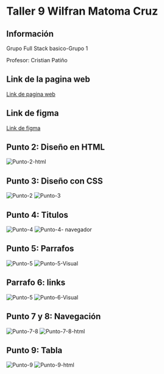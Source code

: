 <h1>Taller 9 Wilfran Matoma Cruz</h1>
<h2>Información</h2>
<p>Grupo Full Stack basico-Grupo 1</p>
<p>Profesor: Cristian Patiño</p>

<h2>Link de la pagina web</h2> 
<a href="https://wilfran900420.github.io/taller-9-full-stack/"> Link de pagina web </a>


<h2>Link de figma</h2>  

<a href="https://www.figma.com/file/h3JTbaHWwvWJzxiEmMH9JL/Wilfran-Matoma-Cruz?type=design&node-id=0%3A1&mode=design&t=aTPSPNassyJDBq5D-1"> Link de figma </a>

<h2>Punto 2: Diseño en HTML</h2> 
<img src= "./public/images/Punto-2-html.png" 
alt= "Punto-2-html">

<h2>Punto 3: Diseño con CSS</h2>  
<img src= "./public/images/Punto-2.png" 
alt= "Punto-2">
<img src="./public/images/Punto-3.png"      
alt= "Punto-3">

<h2>Punto 4: Titulos</h2>
<img src="./public/images/Punto-4.png"      
alt= "Punto-4">
<img src="./public/images/Punto-4-navegador.png"      
alt= "Punto-4- navegador">

<h2>Punto 5: Parrafos</h2>  
<img src="./public/images/Punto-5.png"      
alt= "Punto-5">
<img src="./public/images/Punto-5-html.png"      
alt= "Punto-5-Visual">

<h2>Parrafo 6: links</h2>
<img src="./public/images/Punto-6.png"      
alt= "Punto-5">
<img src="./public/images/Punto-6-html.png"      
alt= "Punto-6-Visual">


<h2>Punto 7 y 8: Navegación</h2>

<img src="./public/images/Punto-7-8.png "      
alt= "Punto-7-8">
<img src="./public/images/Punto-7-8-html.png"      
alt= "Punto-7-8-html">

<h2>Punto 9: Tabla</h2>

<img src="./public/images/Punto-9.png "      
alt= "Punto-9">
<img src="./public/images/Punto-9-html.png"      
alt= "Punto-9-html">


